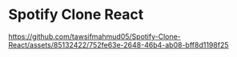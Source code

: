 # Spotify Clone React



https://github.com/tawsifmahmud05/Spotify-Clone-React/assets/85132422/752fe63e-2648-46b4-ab08-bff8d1198f25

